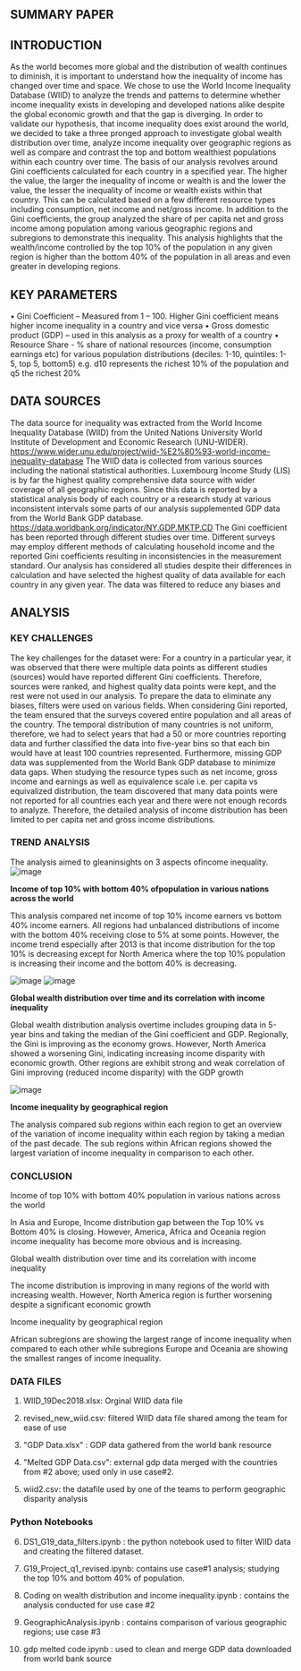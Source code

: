 ## SUMMARY PAPER 

## INTRODUCTION 
As the world becomes more global and the distribution of wealth continues to diminish, it is important to understand how the inequality of income has changed over time and space. We chose to use the World Income Inequality Database (WIID) to analyze the trends and patterns to determine whether income inequality exists in developing and developed nations alike despite the global economic growth and that the gap is diverging.
In order to validate our hypothesis, that income inequality does exist around the world, we decided to take a three pronged approach to investigate global wealth distribution over time, analyze income inequality over geographic regions as well as compare and contrast the top and bottom wealthiest populations within each country over time.
The basis of our analysis revolves around Gini coefficients calculated for each country in a specified year. The higher the value, the larger the inequality of income or wealth is and the lower the value, the lesser the inequality of income or wealth exists within that country. This can be calculated based on a few different resource types including consumption, net income and net/gross income.
In addition to the Gini coefficients, the group analyzed the share of per capita net and gross income among population among various geographic regions and subregions to demonstrate this inequality. This analysis highlights that the wealth/income controlled by the top 10% of the population in any given region is higher than the bottom 40% of the population in all areas and even greater in developing regions.

## KEY PARAMETERS
• Gini Coefficient – Measured from 1 – 100. Higher Gini coefficient means higher income inequality in a country and vice versa
• Gross domestic product (GDP) – used in this analysis as a proxy for wealth of a country
• Resource Share - % share of national resources (income, consumption earnings etc) for various population distributions (deciles: 1-10, quintiles: 1-5, top 5, bottom5) e.g. d10   represents the richest 10% of the population and q5 the richest 20%

## DATA SOURCES
The data source for inequality was extracted from the World Income Inequality Database (WIID) from the United Nations University World Institute of Development and Economic Research (UNU-WIDER).
https://www.wider.unu.edu/project/wiid-%E2%80%93-world-income-inequality-database
The WIID data is collected from various sources including the national statistical authorities. Luxembourg Income Study (LIS) is by far the highest quality comprehensive data source with wider coverage of all geographic regions. Since this data is reported by a statistical analysis body of each country or a research study at various inconsistent intervals some parts of our analysis supplemented GDP data from the World Bank GDP database.
https://data.worldbank.org/indicator/NY.GDP.MKTP.CD
The Gini coefficient has been reported through different studies over time. Different surveys may employ different methods of calculating household income and the reported Gini coefficients resulting in inconsistencies in the measurement standard. Our analysis has considered all studies despite their differences in calculation and have selected the highest quality of data available for each country in any given year. The data was filtered to reduce any biases and

## ANALYSIS 
### KEY CHALLENGES
The key challenges for the dataset were:
For a country in a particular year, it was observed that there were multiple data points as different studies (sources) would have reported different Gini coefficients. Therefore, sources were ranked, and highest quality data points were kept, and the rest were not used in our analysis. To prepare the data to eliminate any biases, filters were used on various fields. When considering Gini reported, the team ensured that the surveys covered entire population and all areas of the country.
The temporal distribution of many countries is not uniform, therefore, we had to select years that had a 50 or more countries reporting data and further classified the data into five-year bins so that each bin would have at least 100 countries represented. Furthermore, missing GDP data was supplemented from the World Bank GDP database to minimize data gaps.
When studying the resource types such as net income, gross income and earnings as well as equivalence scale i.e. per capita vs equivalized distribution, the team discovered that many data points were not reported for all countries each year and there were not enough records to analyze. Therefore, the detailed analysis of income distribution has been limited to per capita net and gross income distributions.

### TREND ANALYSIS
The analysis aimed to gleaninsights on 3 aspects ofincome inequality.
![image](https://user-images.githubusercontent.com/73985225/114605962-488c4580-9cb8-11eb-85e5-af5904040e60.png)

**Income  of  top 10%  with  bottom 40% ofpopulation  in  various  nations  across  the  world**

This analysis compared net income of top 10% income earners vs bottom 40% income earners. All regions had unbalanced distributions of income with the bottom 40% receiving close to 5% at some points. However, the income trend especially after 2013 is that income distribution for the top 10% is decreasing except for North America where the top 10% population is increasing their income and the bottom 40% is decreasing.

![image](https://user-images.githubusercontent.com/73985225/114606315-c2243380-9cb8-11eb-9a4a-eef8df4b09bf.png) ![image](https://user-images.githubusercontent.com/73985225/114606594-162f1800-9cb9-11eb-8843-2bb2e0f24862.png)

**Global wealth distribution over time and its correlation with income inequality**

Global wealth distribution analysis overtime includes grouping data in 5-year bins and taking the median of the Gini coefficient and GDP. Regionally, the Gini is improving as the economy grows. However, North America showed a worsening Gini, indicating increasing income disparity with economic growth. Other regions are exhibit strong and weak correlation of Gini improving (reduced income disparity) with the GDP growth

![image](https://user-images.githubusercontent.com/73985225/114606663-2cd56f00-9cb9-11eb-9486-d67d72dcf740.png)

**Income inequality by geographical region**

The analysis compared sub regions within each region to get an overview of the variation of income inequality within each region by taking a median of the past decade. The sub regions within African regions showed the largest variation of income inequality in comparison to each other.

### CONCLUSION
Income of top 10% with bottom 40% population in various nations across the world

In Asia and Europe, Income distribution gap between the Top 10% vs Bottom 40% is closing. However, America, Africa and Oceania region income inequality has become more obvious and is increasing.

Global wealth distribution over time and its correlation with income inequality

The income distribution is improving in many regions of the world with increasing wealth. However, North America region is further worsening despite a significant economic growth

Income inequality by geographical region

African subregions are showing the largest range of income inequality when compared to each other while subregions Europe and Oceania are showing the smallest ranges of income inequality.

### DATA FILES 

1. WIID_19Dec2018.xlsx: Orginal WIID data file

2. revised_new_wiid.csv: filtered WIID data file shared among the team for ease of use

3. "GDP Data.xlsx" : GDP data gathered from the world bank resource

4. "Melted GDP Data.csv": external gdp data merged with the countries from #2 above; used only in use case#2.

5. wiid2.csv: the datafile used by one of the teams to perform geographic disparity analysis

### Python Notebooks 

6. DS1_G19_data_filters.ipynb : the python notebook used to filter WIID data and creating the filtered dataset.

7. G19_Project_q1_revised.ipynb: contains use case#1 analysis; studying the top 10% and bottom 40% of population.

8. Coding on wealth distribution and income inequality.ipynb : contains the analysis conducted for use case #2

9. GeographicAnalysis.ipynb : contains comparison of various geographic regions; use case #3

10. gdp melted code.ipynb : used to clean and merge GDP data downloaded from world bank source


